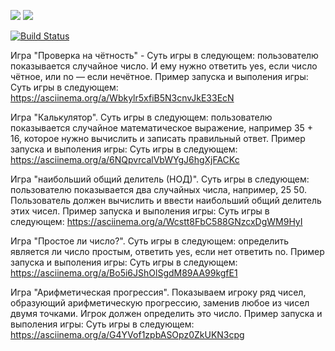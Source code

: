 <a href="https://codeclimate.com/github/codeclimate/codeclimate/maintainability"><img src="https://api.codeclimate.com/v1/badges/a99a88d28ad37a79dbf6/maintainability" /></a>
<a href="https://codeclimate.com/github/codeclimate/codeclimate/test_coverage"><img src="https://api.codeclimate.com/v1/badges/a99a88d28ad37a79dbf6/test_coverage" /></a>

[![Build Status](https://travis-ci.com/buba1301/frontend-project-lvl1.svg?branch=master)](https://travis-ci.com/buba1301/frontend-project-lvl1)

Игра "Проверка на чётность" - Суть игры в следующем: пользователю показывается случайное число. И ему нужно ответить yes, если число чётное, или no — если нечётное.
Пример запуска и выполения игры: Суть игры в следующем: https://asciinema.org/a/Wbkylr5xfiB5N3cnvJkE33EcN

Игра "Калькулятор". Суть игры в следующем: пользователю показывается случайное математическое выражение, например 35 + 16, которое нужно вычислить и записать правильный ответ.
Пример запуска и выполения игры: Суть игры в следующем: https://asciinema.org/a/6NQpvrcalVbWYgJ6hgXjFACKc

Игра "наибольший общий делитель (НОД)". Суть игры в следующем: пользователю показывается два случайных числа, например, 25 50. 
Пользователь должен вычислить и ввести наибольший общий делитель этих чисел.
Пример запуска и выполения игры: Суть игры в следующем: https://asciinema.org/a/Wcstt8FbC588GNzcxDgWM9HyI

Игра "Простое ли число?". Суть игры в следующем: определить является ли число простым, ответить yes, если нет ответить no.
Пример запуска и выполения игры: Суть игры в следующем: https://asciinema.org/a/Bo5i6JShOlSgdM89AA99kgfE1

Игра "Арифметическая прогрессия". Показываем игроку ряд чисел, образующий арифметическую прогрессию, заменив любое из чисел двумя точками. 
Игрок должен определить это число.
Пример запуска и выполения игры: Суть игры в следующем: https://asciinema.org/a/G4YVof1zpbASOpz0ZkUKN3cpg